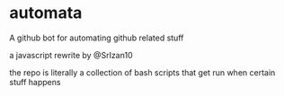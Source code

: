 # automata
A github bot for automating github related stuff

a javascript rewrite by @SrIzan10  

the repo is literally a collection of bash scripts that get run when certain stuff happens